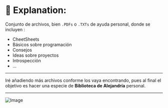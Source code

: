 # 🎃 Explanation:
Conjunto de archivos, bien `.PDFs` o `.TXTs` de ayuda personal, donde se incluyen :
* CheetSheets
* Básicos sobre programación
* Consejos
* Ideas sobre proyectos
* Introspección
* ...
***
Iré añadiendo más archivos conforme los vaya encontrando, pues al final el objetivo es hacer una especie de __Biblioteca de Alejandría__ personal.
***
![Image](https://64.media.tumblr.com/012ec071ec792e1c582dbbd44973138f/9c02191918019e5b-5d/s540x810/7d8237a11b86ffeee9fae61b7b78a1e91b936f74.gifv)

